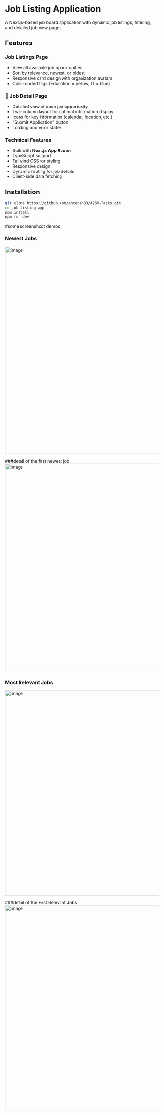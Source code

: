 # Job Listing Application

A Next.js-based job board application with dynamic job listings, filtering, and detailed job view pages.

## Features

### Job Listings Page
- View all available job opportunities  
- Sort by relevance, newest, or oldest  
- Responsive card design with organization avatars  
- Color-coded tags (Education = yellow, IT = blue)  

### 📄 Job Detail Page
- Detailed view of each job opportunity  
- Two-column layout for optimal information display  
- Icons for key information (calendar, location, etc.)  
- "Submit Application" button  
- Loading and error states  

### Technical Features
- Built with **Next.js App Router**  
- TypeScript support  
- Tailwind CSS for styling  
- Responsive design  
- Dynamic routing for job details  
- Client-side data fetching  

## Installation

```bash
git clone https://github.com/anteneh83/A2SV-Tasks.git
cd job-listing-app
npm install 
npm run dev
```
#some screenshoot demos
### Newest Jobs
<img width="1066" height="679" alt="image" src="https://github.com/user-attachments/assets/bfedc4b8-684b-4999-ae00-fa25bfd64e81" />

###detail of the first newest job
<img width="1109" height="683" alt="image" src="https://github.com/user-attachments/assets/9088fdd5-57ae-4937-9404-7d0c07720306" />

### Most Relevant Jobs
<img width="1031" height="673" alt="image" src="https://github.com/user-attachments/assets/41a62907-6452-4ce0-b0d2-7395bc874d7a" />

###detail of the First Relevant Jobs
<img width="1017" height="671" alt="image" src="https://github.com/user-attachments/assets/8874bb3c-d8b0-4e92-811a-500ca256b5af" />








